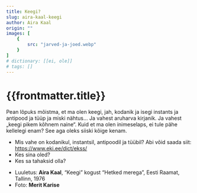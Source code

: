 ```yaml
---
title: Keegi?
slug: aira-kaal-keegi
author: Aira Kaal
origin: ""
images: [
    {
        src: "jarved-ja-joed.webp"
    }
]
# dictionary: [[ei, ole]]
# tags: []
---
```


<h1 class="story-h1">
    {{frontmatter.title}}
</h1>

Pean lõpuks mõistma, et ma olen keegi,
jah, kodanik
ja isegi instants
ja antipood ja tüüp
ja miski nähtus…
Ja vahest aruharva kirjanik.
Ja vahest „keegi pikem kõhnem naine“.
Kuid et ma olen inimeselaps,
ei tule pähe kellelegi enam?
See aga oleks siiski kõige kenam.


<story-author :author="frontmatter.author" :origin="frontmatter.origin" />
<!-- <story-dictionary :terms="frontmatter.dictionary" /> -->

<details-wrapper summary="Mõtlemiseks ja arutlemiseks">

- Mis vahe on kodanikul, instantsil, antipoodil ja tüübil? Abi võid saada siit: https://www.eki.ee/dict/ekss/
- Kes sina oled?
- Kes sa tahaksid olla?

</details-wrapper>


<details-wrapper summary="Allikad" class="text-sm" icon="IconSources">

- Luuletus: **Aira Kaal**, “Keegi” kogust “Hetked merega”, Eesti Raamat, Tallinn, 1976
- Foto: **Merit Karise**

</details-wrapper>
